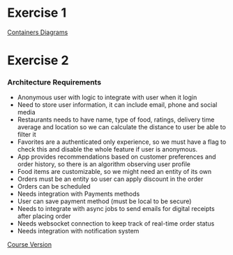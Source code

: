 # Exercise 1

[Containers Diagrams](https://github.com/brscherer/frontend-arch/blob/main/diagrams/fullsnack-system/DIAGRAMS.md)

# Exercise 2
### Architecture Requirements

- Anonymous user with logic to integrate with user when it login
- Need to store user information, it can include email, phone and social media
- Restaurants needs to have name, type of food, ratings, delivery time average and location so we can calculate the distance to user be able to filter it
- Favorites are a authenticated only experience, so we must have a flag to check this and disable the whole feature if user is anonymous.
- App provides recommendations based on customer preferences and order history, so there is an algorithm observing user profile
- Food items are customizable, so we might need an entity of its own
- Orders must be an entity so user can apply discount in the order
- Orders can be scheduled
- Needs integration with Payments methods
- User can save payment method (must be local to be secure)
- Needs to integrate with async jobs to send emails for digital receipts after placing order
- Needs websocket connection to keep track of real-time order status
- Needs integration with notification system

[Course Version](https://github.com/Charca/frontend-architecture-workshop/blob/main/exercise-solutions/requirements-final.md#influential-functional-requirements)


